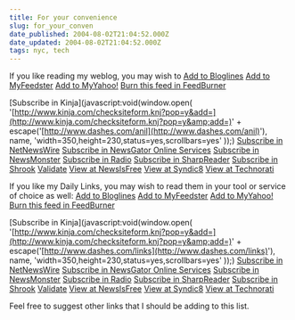 ```yaml
---
title: For your convenience
slug: for_your_conven
date_published: 2004-08-02T21:04:52.000Z
date_updated: 2004-08-02T21:04:52.000Z
tags: nyc, tech
---
```


If you like reading my weblog, you may wish to
[Add to Bloglines](http://www.bloglines.com/sub/http://www.dashes.com/anil/atom.xml)
[Add to MyFeedster](http://feedster.com/myfeedster.php?action=addrss&amp;confirm=no&amp;rssurl=http%3A%2F%2Fwww.dashes.com%2Fanil%2Fatom.xml)
[Add to MyYahoo!](http://add.my.yahoo.com/rss?url=http%3A//www.dashes.com/anil/atom.xml)
[Burn this feed in FeedBurner](http://feeds.feedburner.com/anildash)

[Subscribe in Kinja](javascript:void(window.open( '[http://www.kinja.com/checksiteform.knj?pop=y&add=](http://www.kinja.com/checksiteform.knj?pop=y&amp;add=)' + escape('[http://www.dashes.com/anil](http://www.dashes.com/anil)'), name, 'width=350,height=230,status=yes,scrollbars=yes' ));)
[Subscribe in NetNewsWire](feed:http://www.dashes.com/anil/atom.xml)
[Subscribe in NewsGator Online Services](http://services.newsgator.com/subscriber/subext.aspx?url=http%3A//www.dashes.com/anil/atom.xml)
[Subscribe in NewsMonster](newsmonster-subscription:http://www.dashes.com/anil/atom.xml)
[Subscribe in Radio](http://127.0.0.1:5335/system/pages/subscriptions?url=http%3A//www.dashes.com/anil/index.rdf)
[Subscribe in SharpReader](http://127.0.0.1:5335/system/pages/subscriptions?url=http%3A//www.dashes.com/anil/atom.xml)
[Subscribe in Shrook](feed:http://www.dashes.com/anil/atom.xml)
[Validate](http://feedvalidator.org/check?url=http%3A//www.dashes.com/anil/atom.xml)
[View at NewsIsFree](http://www.newsisfree.com/sources/info/?url=http%3A//www.dashes.com/anil/atom.xml)
[View at Syndic8](http://www.syndic8.com/feedlist.php?ShowMatch=http://www.dashes.com/anil/atom.xml)
[View at Technorati](http://www.technorati.com/cosmos/links.html?rank=&amp;url=http%3A//www.dashes.com/anil/atom.xml)

If you like my Daily Links, you may wish to read them in your tool or service of choice as well:
[Add to Bloglines](http://www.bloglines.com/sub/http://www.dashes.com/links/atom.xml)
[Add to MyFeedster](http://feedster.com/myfeedster.php?action=addrss&amp;confirm=no&amp;rssurl=http%3A%2F%2Fwww.dashes.com%2Fanil%2Fatom.xml)
[Add to MyYahoo!](http://add.my.yahoo.com/rss?url=http%3A//www.dashes.com/links/atom.xml)
[Burn this feed in FeedBurner](http://feeds.feedburner.com/anildash)

[Subscribe in Kinja](javascript:void(window.open( '[http://www.kinja.com/checksiteform.knj?pop=y&add=](http://www.kinja.com/checksiteform.knj?pop=y&amp;add=)' + escape('[http://www.dashes.com/links](http://www.dashes.com/links)'), name, 'width=350,height=230,status=yes,scrollbars=yes' ));)
[Subscribe in NetNewsWire](feed:http://www.dashes.com/links/atom.xml)
[Subscribe in NewsGator Online Services](http://services.newsgator.com/subscriber/subext.aspx?url=http%3A//www.dashes.com/links/atom.xml)
[Subscribe in NewsMonster](newsmonster-subscription:http://www.dashes.com/links/atom.xml)
[Subscribe in Radio](http://127.0.0.1:5335/system/pages/subscriptions?url=http%3A//www.dashes.com/links/index.rdf)
[Subscribe in SharpReader](http://127.0.0.1:5335/system/pages/subscriptions?url=http%3A//www.dashes.com/links/atom.xml)
[Subscribe in Shrook](feed:http://www.dashes.com/links/atom.xml)
[Validate](http://feedvalidator.org/check?url=http%3A//www.dashes.com/links/atom.xml)
[View at NewsIsFree](http://www.newsisfree.com/sources/info/?url=http%3A//www.dashes.com/links/atom.xml)
[View at Syndic8](http://www.syndic8.com/feedlist.php?ShowMatch=http://www.dashes.com/links/atom.xml)
[View at Technorati](http://www.technorati.com/cosmos/links.html?rank=&amp;url=http%3A//www.dashes.com/links/atom.xml)

Feel free to suggest other links that I should be adding to this list.
